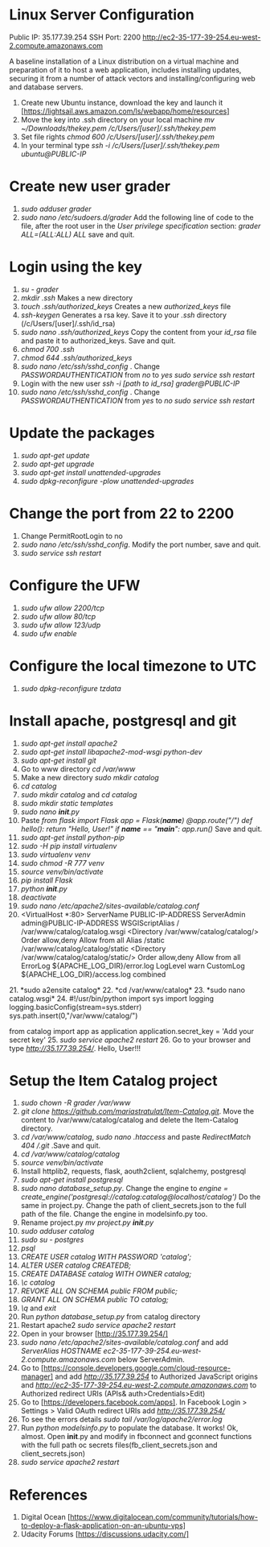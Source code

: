 # Linux Server Configuration
  Public IP: 35.177.39.254
  SSH Port: 2200
  http://ec2-35-177-39-254.eu-west-2.compute.amazonaws.com



A baseline installation of a Linux distribution on a virtual machine and preparation of it to host a web application, includes installing updates, securing it from a number of attack vectors and installing/configuring web and database servers.

  1. Create new Ubuntu instance, download the key and launch it [https://lightsail.aws.amazon.com/ls/webapp/home/resources]
  2. Move the key into .ssh directory on your local machine
  *mv ~/Downloads/thekey.pem /c/Users/[user]/.ssh/thekey.pem*
  3. Set file rights
  *chmod 600 /c/Users/[user]/.ssh/thekey.pem*
  4. In your terminal type
  *ssh -i /c/Users/[user]/.ssh/thekey.pem ubuntu@PUBLIC-IP*
 # Create new user grader
  1. *sudo adduser grader*
  2. *sudo nano /etc/sudoers.d/grader* 
  Add the following line of code to the file, after the root user in the *User privilege specification* section:
    *grader ALL=(ALL:ALL) ALL*   save and quit.
# Login using the key
  1. *su - grader* 
  2. *mkdir .ssh*
  Makes a new directory
  3. *touch .ssh/authorized_keys* 
  Creates a new *authorized_keys* file
  4. *ssh-keygen* Generates a rsa key. Save it to your *.ssh* directory (/c/Users/[user]/.ssh/id_rsa)
  5. *sudo nano .ssh/authorized_keys* 
  Copy the content from your *id_rsa* file and paste it to authorized_keys. Save and quit.
  6. *chmod 700 .ssh*
  7. *chmod 644 .ssh/authorized_keys*
  8. *sudo nano /etc/ssh/sshd_config* . Change *PASSWORDAUTHENTICATION* from *no* to *yes*
    *sudo service ssh restart*
  9. Login with the new user
    *ssh -i [path to id_rsa] grader@PUBLIC-IP*
  10. *sudo nano /etc/ssh/sshd_config* . Change *PASSWORDAUTHENTICATION* from *yes* to *no*
   *sudo service ssh restart*
# Update the packages
  1. *sudo apt-get update*
  2. *sudo apt-get upgrade*
  3. *sudo apt-get install unattended-upgrades*
  4. *sudo dpkg-reconfigure -plow unattended-upgrades*
# Change the port from 22 to 2200
  1. Change PermitRootLogin to no
  2. *sudo nano /etc/ssh/sshd_config*. Modify the port number, save and quit.
  3. *sudo service ssh restart*
# Configure the UFW
  1. *sudo ufw allow 2200/tcp*
  2. *sudo ufw allow 80/tcp*
  3. *sudo ufw allow 123/udp*
  4. *sudo ufw enable*
# Configure the local timezone to UTC
  1. *sudo dpkg-reconfigure tzdata*
# Install apache, postgresql and git
  1. *sudo apt-get install apache2*
  2. *sudo apt-get install libapache2-mod-wsgi python-dev*
  3. *sudo apt-get install git*
  4. Go to www directory *cd /var/www*
  5. Make a new directory *sudo mkdir catalog*
  6. *cd catalog*
  7. *sudo mkdir catalog* and *cd catalog*
  8. *sudo mkdir static templates*
  9. *sudo nano __init__.py*
  10. Paste 
*from flask import Flask
app = Flask(__name__)
@app.route("/")
def hello():
    return "Hello, User!"
if __name__ == "__main__":
    app.run()*
     Save and quit.
  11. *sudo apt-get install python-pip*
  12. *sudo -H pip install virtualenv*
  13. *sudo virtualenv venv*
  14. *sudo chmod -R 777 venv*
  15. *source venv/bin/activate*
  16. *pip install Flask*
  17. *python __init__.py*
  18. *deactivate*
  19. *sudo nano /etc/apache2/sites-available/catalog.conf*
  20. <VirtualHost *:80>
      ServerName PUBLIC-IP-ADDRESS
      ServerAdmin admin@PUBLIC-IP-ADDRESS
      WSGIScriptAlias / /var/www/catalog/catalog.wsgi
      <Directory /var/www/catalog/catalog/>
          Order allow,deny
          Allow from all
      </Directory>
      Alias /static /var/www/catalog/catalog/static
      <Directory /var/www/catalog/catalog/static/>
          Order allow,deny
          Allow from all
      </Directory>
      ErrorLog ${APACHE_LOG_DIR}/error.log
      LogLevel warn
      CustomLog ${APACHE_LOG_DIR}/access.log combined
  </VirtualHost>
  21. *sudo a2ensite catalog*
  22. *cd /var/www/catalog*
  23. *sudo nano catalog.wsgi*
  24.   #!/usr/bin/python
  import sys
  import logging
  logging.basicConfig(stream=sys.stderr)
  sys.path.insert(0,"/var/www/catalog/")
  
  from catalog import app as application
  application.secret_key = 'Add your secret key'
 25. *sudo service apache2 restart*
 26. Go to your browser and type *http://35.177.39.254/*. Hello, User!!!
# Setup the Item Catalog project
  1. *sudo chown -R grader /var/www*
  2. *git clone https://github.com/mariastratulat/Item-Catalog.git*. Move the content to /var/www/catalog/catalog and delete the Item-Catalog directory.
  3. *cd /var/www/catalog*, *sudo nano .htaccess* and paste *RedirectMatch 404 /\.git* .Save and quit.
  4. *cd /var/www/catalog/catalog*
  5. *source venv/bin/activate*
  6. Install httplib2, requests, flask, aouth2client, sqlalchemy, postgresql
  7. *sudo apt-get install postgresql*
  8. *sudo nano database_setup.py*. Change the engine to *engine = create_engine('postgresql://catalog:catalog@localhost/catalog')*
    Do the same in project.py. Change the path of client_secrets.json to the full path of the file. Change the engine in modelsinfo.py too.
  9. Rename project.py *mv project.py __init__.py*
  10. *sudo adduser catalog*
  11. *sudo su - postgres*
  12. *psql*
  13. *CREATE USER catalog WITH PASSWORD 'catalog';*
  14. *ALTER USER catalog CREATEDB;*
  15. *CREATE DATABASE catalog WITH OWNER catalog;*
  16. *\c catalog*
  17. *REVOKE ALL ON SCHEMA public FROM public;*
  18. *GRANT ALL ON SCHEMA public TO catalog;*
  19. *\q* and *exit*
  20. Run *python database_setup.py* from catalog directory
  21. Restart apache2 *sudo service apache2 restart*
  22. Open in your browser [http://35.177.39.254/]
  23. *sudo nano /etc/apache2/sites-available/catalog.conf* and add *ServerAlias HOSTNAME ec2-35-177-39-254.eu-west-2.compute.amazonaws.com* below ServerAdmin.
  24. Go to [https://console.developers.google.com/cloud-resource-manager] and add *http://35.177.39.254* to Authorized JavaScript origins and *http://ec2-35-177-39-254.eu-west-2.compute.amazonaws.com* to Authorized redirect URIs (APIs& auth>Credentials>Edit)
  25. Go to [https://developers.facebook.com/apps]. In Facebook Login > Settings > Valid OAuth redirect URIs add *http://35.177.39.254/* 
  26. To see the errors details *sudo tail /var/log/apache2/error.log*
  27. Run *python modelsinfo.py* to populate the database. It works! Ok, almost. Open __init__.py and modify in fbconnect and gconnect functions with the full path oc secrets files(fb_client_secrets.json and client_secrets.json)
  28. *sudo service apache2 restart*
# References
  1. Digital Ocean [https://www.digitalocean.com/community/tutorials/how-to-deploy-a-flask-application-on-an-ubuntu-vps]
  2. Udacity Forums [https://discussions.udacity.com/]
 


 


